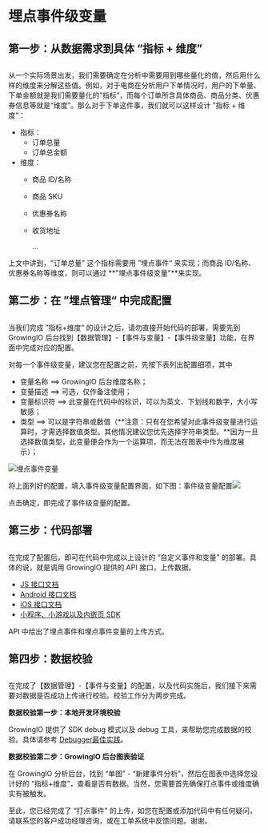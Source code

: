 # 埋点事件级变量

## 第一步：从数据需求到具体 “指标 + 维度” <a id="di-yi-bu-cong-shu-ju-xu-qiu-dao-ju-ti-zhi-biao-wei-du"></a>

##  <a id="di-yi-bu-cong-shu-ju-xu-qiu-dao-ju-ti-zhi-biao-wei-du"></a>

从一个实际场景出发，我们需要确定在分析中需要用到哪些量化的值，然后用什么样的维度来分解这些值。例如，对于电商在分析用户下单情况时，用户的下单量、下单金额就是我们需要量化的“指标”，而每个订单所含具体商品、商品分类、优惠券信息等就是“维度”。那么对于下单这件事，我们就可以这样设计 ”指标 + 维度“：

* 指标：
  * 订单总量
  * 订单总金额
* 维度：
  * 商品 ID/名称
  * 商品 SKU
  * 优惠券名称
  * 收货地址

    ...

上文中讲到，"订单总量" 这个指标需要用 ”埋点事件“ 来实现；而商品 ID/名称、优惠券名称等维度，则可以通过 **"埋点事件级变量"**来实现。

## 第二步：在 ”埋点管理“ 中完成配置 <a id="di-er-bu-zai-mai-dian-guan-li-zhong-wan-cheng-pei-zhi"></a>

##  <a id="di-er-bu-zai-mai-dian-guan-li-zhong-wan-cheng-pei-zhi"></a>

当我们完成 ”指标+维度“ 的设计之后，请勿直接开始代码的部署，需要先到 GrowingIO 后台找到【数据管理】-【事件与变量】-【事件级变量】功能，在界面中完成对应的配置。

对每一个事件级变量，建议您在配置之前，先按下表列出配置细项，其中

* 变量名称 ==&gt; GrowingIO 后台维度名称；
* 变量描述 ==&gt; 可选，仅作备注使用；
* 变量标识符 ==&gt; 此变量在代码中的标识，可以为英文、下划线和数字，大小写敏感；
* 类型 ==&gt; 可以是字符串或数值（**注意：只有在您希望对此事件级变量进行运算时，才需选择数值类型。其他情况建议您优先选择字符串类型。**因为一旦选择数值类型，此变量便会作为一个运算项，而无法在图表中作为维度展示）；

![](https://docs.growingio.com/.gitbook/assets/-LGNxeGABUADKiTWTaEM-LHVXegeSvwqaEGUCEvI-LHVdYIvsplehyn77GJgimage.png)埋点事件变量

将上面列好的配置，填入事件级变量配置界面，如下图：事件级变量配置![](https://docs.growingio.com/.gitbook/assets/ping-mu-kuai-zhao-20180108-xia-wu-5.40.48.png)

点击确定，即完成了事件级变量的配置。

## 第三步：代码部署 <a id="di-san-bu-dai-ma-bu-shu"></a>

##  <a id="di-san-bu-dai-ma-bu-shu"></a>

在完成了配置后，即可在代码中完成以上设计的 “自定义事件和变量” 的部署。具体的说，就是调用 GrowingIO 提供的 API 接口，上传数据。

* ​[​JS 接口文档​](https://docs.growingio.com/docs/sdk-integration/web-js-sdk#track)​
* ​[​Android 接口文档​](https://docs.growingio.com/docs/sdk-integration/android-sdk/android-sdk#2-zi-ding-yi-shi-jian-he-bian-liang-api)​
* ​[​iOS 接口文档​](https://docs.growingio.com/docs/sdk-integration/ios-sdk/ios-sdk-2.x#ios-sdk-api)​
* ​[小程序、小游戏以及内嵌页 SDK](https://docs.growingio.com/docs/sdk-integration/xiao-cheng-xu-xiao-you-xi-yi-ji-nei-qian-ye-sdk)​

API 中给出了埋点事件和埋点事件变量的上传方式。

## 第四步：数据校验 <a id="di-si-bu-shu-ju-xiao-yan"></a>

##  <a id="di-si-bu-shu-ju-xiao-yan"></a>

在完成了【数据管理】-【事件与变量】的配置，以及代码实施后，我们接下来需要对数据是否成功上传进行校验。校验工作分为两步完成。

**数据校验第一步：本地开发环境校验**

GrowingIO 提供了 SDK debug 模式以及 debug 工具，来帮助您完成数据的校验。具体请参考 [Debugger最佳实践](https://docs.growingio.com/docs/sdk-integration/growingio-debugger/best-practice#cstm-shi-jian-yi-ji-guan-lian-de-shi-jian-ji-bian-liang-shi-jian)。

**数据校验第二步：GrowingIO 后台图表验证**

在 GrowingIO 分析后台，找到 “单图” - “新建事件分析”，然后在图表中选择您设计好的 “指标+维度”，查看是否有数据。当然，您需要首先确保打点事件或维度确实有被触发。

至此，您已经完成了 “打点事件” 的上传，如您在配置或添加代码中有任何疑问，请联系您的客户成功经理咨询，或在工单系统中反馈问题。谢谢。

